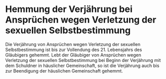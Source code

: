 # Hemmung der Verjährung bei Ansprüchen wegen Verletzung der sexuellen Selbstbestimmung

Die Verjährung von Ansprüchen wegen Verletzung der sexuellen Selbstbestimmung ist bis zur Vollendung des 21\. Lebensjahrs des Gläubigers gehemmt. Lebt der Gläubiger von Ansprüchen wegen Verletzung der sexuellen Selbstbestimmung bei Beginn der Verjährung mit dem Schuldner in häuslicher Gemeinschaft, so ist die Verjährung auch bis zur Beendigung der häuslichen Gemeinschaft gehemmt. 

